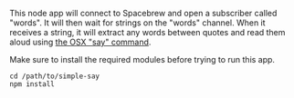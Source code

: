 
This node app will connect to Spacebrew and open a subscriber called "words".  It will then wait for strings on the "words" channel.  When it receives a string, it will extract any words between quotes and read them aloud using [the OSX "say" command](http://developer.apple.com/library/mac/#documentation/Darwin/Reference/ManPages/man1/say.1.html).

Make sure to install the required modules before trying to run this app.

    cd /path/to/simple-say
    npm install